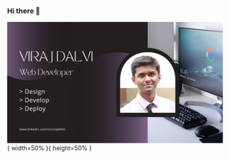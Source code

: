 ### Hi there 👋

![Design,Develop,Deploy](https://github.com/virajdalvi/virajdalvi/blob/main/Images/Design.jpg){ width=50% }{ height=50% }
